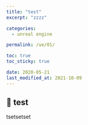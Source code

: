 ```yaml
---
title: "test"
excerpt: "zzzz"

categories:
  - unreal engine

permalink: /ue/01/

toc: true
toc_sticky: true

date: 2020-05-21
last_modified_at: 2021-10-09
---
```


## 🦥 test

tsetsetset
